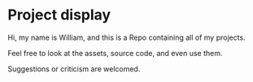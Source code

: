 # Project display

Hi, my name is William, and this is a Repo containing all of my projects.

Feel free to look at the assets, source code, and even use them.

Suggestions or criticism are welcomed.
